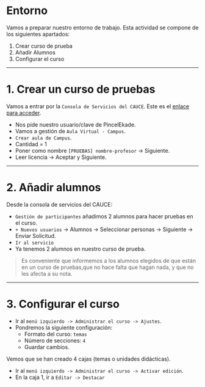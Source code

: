 
# Entorno

Vamos a preparar nuestro entorno de trabajo.
Esta actividad se compone de los siguientes apartados:
1. Crear curso de prueba
2. Añadir Alumnos
3. Configurar el curso

---

# 1. Crear un curso de pruebas

Vamos a entrar por la `Consola de Servicios del CAUCE`. Este es el [enlace para acceder](https://www3.gobiernodecanarias.org/educacion/cau_ce/servicios/).
* Nos pide nuestro usuario/clave de PincelEkade.
* Vamos a gestión de `Aula Virtual - Campus`.
* `Crear aula de Campus`.
* Cantidad = 1
* Poner como nombre `[PRUEBAS] nombre-profesor` -> Siguiente.
* Leer licencia -> Aceptar y Siguiente.

---

# 2. Añadir alumnos

Desde la consola de servicios del CAUCE:
* `Gestión de participantes` añadimos 2 alumnos para hacer pruebas en el curso.
* `+ Nuevos usuarios` -> Alumnos -> Seleccionar personas -> Siguiente -> Enviar Solicitud.
* `Ir al servicio`
* Ya tenemos 2 alumnos en nuestro curso de prueba.

> Es conveniente que informemos a los alumnos elegidos de que están en un curso de pruebas,que no hace falta que hagan nada, y que no les afecta a su nota.

---

# 3. Configurar el curso

* Ir al `menú izquierdo -> Administrar el curso -> Ajustes`.
* Pondremos la siguiente configuración:
    * Formato del curso: `temas`
    * Número de secciones:  `4`
    * Guardar cambios.

Vemos que se han creado 4 cajas (temas o unidades didácticas).
* Ir al `menú izquierdo -> Administrar el curso -> Activar edición`.
* En la caja 1, ir a  `Editar -> Destacar`
